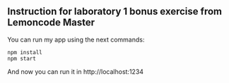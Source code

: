 ## Instruction for laboratory 1 bonus exercise from Lemoncode Master

You can run my app using the next commands:
```
npm install
npm start
```

And now you can run it in http://localhost:1234